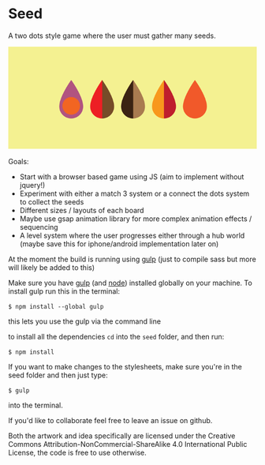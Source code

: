 # Seed

A two dots style game where the user must gather many seeds.

![seed](img/seed-collection.png)

Goals:

+ Start with a browser based game using JS (aim to implement without jquery!)
+ Experiment with either a match 3 system or a connect the dots system to collect the seeds
+ Different sizes / layouts of each board
+ Maybe use gsap animation library for more complex animation effects / sequencing
+ A level system where the user progresses either through a hub world (maybe save this for iphone/android implementation later on)

At the moment the build is running using [gulp](http://gulpjs.com/) (just to compile sass but more will likely be added to this)

Make sure you have [gulp](http://gulpjs.com/) (and [node](https://nodejs.org/en/)) installed
globally on your machine. To install gulp run this in the terminal:

```
$ npm install --global gulp
```

this lets you use the gulp via the command line

to install all the dependencies `cd` into the `seed` folder, and then run:

```
$ npm install
```

If you want to make changes to the stylesheets, make sure you're in the seed folder and then just type:

```
$ gulp
```

into the terminal.

If you'd like to collaborate feel free to leave an issue on github.

Both the artwork and idea specifically are licensed under the Creative Commons Attribution-NonCommercial-ShareAlike 4.0 International Public License, the code is free to use otherwise.
